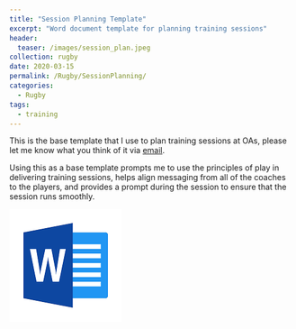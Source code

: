```yaml
---
title: "Session Planning Template"
excerpt: "Word document template for planning training sessions"
header:
  teaser: /images/session_plan.jpeg
collection: rugby
date: 2020-03-15
permalink: /Rugby/SessionPlanning/
categories:
  - Rugby
tags:
  - training
---
```


This is the base template that I use to plan training sessions at OAs, please let me know what you think of it via [email](mailto:chambersrugby@gmail.com).

Using this as a base template prompts me to use the principles of play in delivering training sessions, helps align messaging from all of the coaches to the players, and provides a prompt during the session to ensure that the session runs smoothly.

[![Session Planner Template](/images/word_doc.png)](/files/Rugby%20Session%20Planner.docx)
